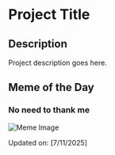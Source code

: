 # Project Title

## Description

Project description goes here.

## Meme of the Day

### No need to thank me
![Meme Image](https://i.redd.it/vwv9fgmmh2cf1.gif)

Updated on: [7/11/2025]
